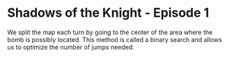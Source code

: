 # Shadows of the Knight - Episode 1

We split the map each turn by going to the center of the area where the bomb is possibly located.
This method is called a binary search and allows us to optimize the number of jumps needed.
